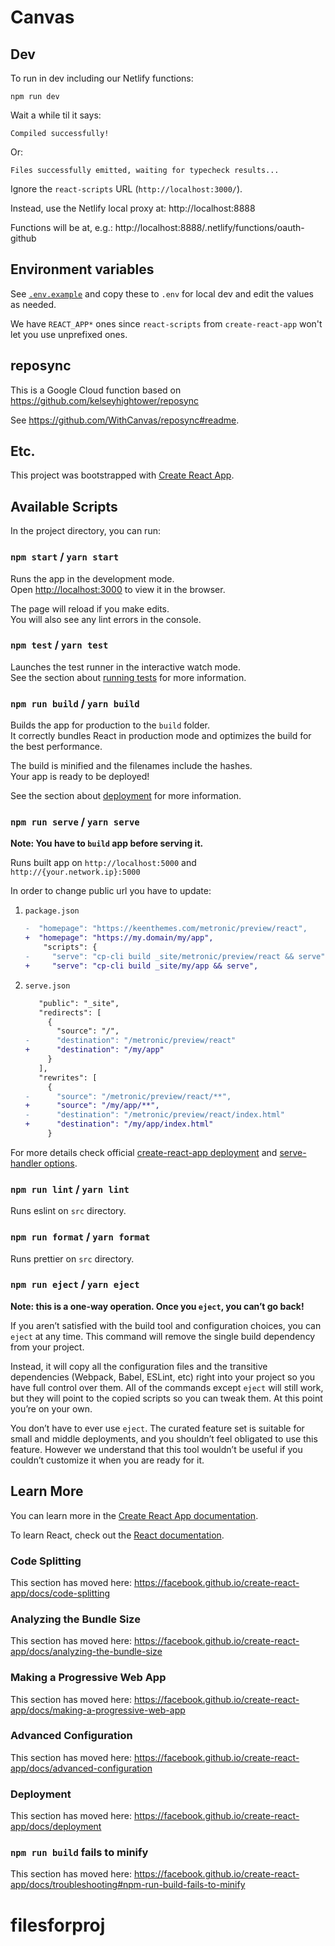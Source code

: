 # Canvas

## Dev

To run in dev including our Netlify functions:

```
npm run dev
```

Wait a while til it says:

```
Compiled successfully!
```

Or:

```
Files successfully emitted, waiting for typecheck results...
```

Ignore the `react-scripts` URL (`http://localhost:3000/`).

Instead, use the Netlify local proxy at:
http://localhost:8888

Functions will be at, e.g.:
http://localhost:8888/.netlify/functions/oauth-github

## Environment variables

See [`.env.example`](.env.example) and copy these to `.env` for local dev and edit the values as needed.

We have `REACT_APP*` ones since `react-scripts` from `create-react-app` won't let you use unprefixed ones.

## reposync

This is a Google Cloud function based on https://github.com/kelseyhightower/reposync

See https://github.com/WithCanvas/reposync#readme.

## Etc.

This project was bootstrapped with [Create React App](https://github.com/facebook/create-react-app).

## Available Scripts

In the project directory, you can run:

### `npm start` / `yarn start`

Runs the app in the development mode.<br>
Open [http://localhost:3000](http://localhost:3000) to view it in the browser.

The page will reload if you make edits.<br>
You will also see any lint errors in the console.

### `npm test` / `yarn test`

Launches the test runner in the interactive watch mode.<br>
See the section about [running tests](https://facebook.github.io/create-react-app/docs/running-tests) for more information.

### `npm run build` / `yarn build`

Builds the app for production to the `build` folder.<br>
It correctly bundles React in production mode and optimizes the build for the best performance.

The build is minified and the filenames include the hashes.<br>
Your app is ready to be deployed!

See the section about [deployment](https://facebook.github.io/create-react-app/docs/deployment) for more information.

### `npm run serve` / `yarn serve`

**Note: You have to `build` app before serving it.**

Runs built app on `http://localhost:5000` and `http://{your.network.ip}:5000`

In order to change public url you have to update:

1. `package.json`

   ```diff
   -  "homepage": "https://keenthemes.com/metronic/preview/react",
   +  "homepage": "https://my.domain/my/app",
       "scripts": {
   -     "serve": "cp-cli build _site/metronic/preview/react && serve",
   +     "serve": "cp-cli build _site/my/app && serve",
   ```

2. `serve.json`

   ```diff
      "public": "_site",
      "redirects": [
        {
          "source": "/",
   -      "destination": "/metronic/preview/react"
   +      "destination": "/my/app"
        }
      ],
      "rewrites": [
        {
   -      "source": "/metronic/preview/react/**",
   +      "source": "/my/app/**",
   -      "destination": "/metronic/preview/react/index.html"
   +      "destination": "/my/app/index.html"
        }
   ```

For more details check official [create-react-app deployment](https://facebook.github.io/create-react-app/docs/deployment#building-for-relative-paths) and [serve-handler options](https://github.com/zeit/serve-handler#options).

### `npm run lint` / `yarn lint`

Runs eslint on `src` directory.

### `npm run format` / `yarn format`

Runs prettier on `src` directory.

### `npm run eject` / `yarn eject`

**Note: this is a one-way operation. Once you `eject`, you can’t go back!**

If you aren’t satisfied with the build tool and configuration choices, you can `eject` at any time. This command will remove the single build dependency from your project.

Instead, it will copy all the configuration files and the transitive dependencies (Webpack, Babel, ESLint, etc) right into your project so you have full control over them. All of the commands except `eject` will still work, but they will point to the copied scripts so you can tweak them. At this point you’re on your own.

You don’t have to ever use `eject`. The curated feature set is suitable for small and middle deployments, and you shouldn’t feel obligated to use this feature. However we understand that this tool wouldn’t be useful if you couldn’t customize it when you are ready for it.

## Learn More

You can learn more in the [Create React App documentation](https://facebook.github.io/create-react-app/docs/getting-started).

To learn React, check out the [React documentation](https://reactjs.org/).

### Code Splitting

This section has moved here: https://facebook.github.io/create-react-app/docs/code-splitting

### Analyzing the Bundle Size

This section has moved here: https://facebook.github.io/create-react-app/docs/analyzing-the-bundle-size

### Making a Progressive Web App

This section has moved here: https://facebook.github.io/create-react-app/docs/making-a-progressive-web-app

### Advanced Configuration

This section has moved here: https://facebook.github.io/create-react-app/docs/advanced-configuration

### Deployment

This section has moved here: https://facebook.github.io/create-react-app/docs/deployment

### `npm run build` fails to minify

This section has moved here: https://facebook.github.io/create-react-app/docs/troubleshooting#npm-run-build-fails-to-minify
# filesforproj
